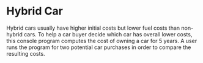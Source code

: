 # Hybrid Car

Hybrid cars usually have higher initial costs but lower fuel costs than non-hybrid cars. To help a car buyer decide which car has overall lower costs, this console program computes the cost of owning a car for 5 years. A user runs the program for two potential car purchases in order to compare the resulting costs.
